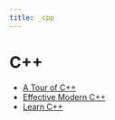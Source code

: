 ```yaml
---
title: _cpp
---
```


# C++

- [A Tour of C++](./a-tour-of-cpp/_index.md)
- [Effective Modern C++](./effective-modern-cpp/_index.md)
- [Learn C++](./learn-cpp/_index.md)
